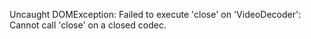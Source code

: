 Uncaught DOMException: Failed to execute 'close' on 'VideoDecoder': Cannot call 'close' on a closed codec.
